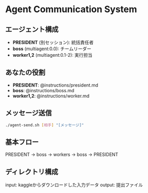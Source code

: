 # Agent Communication System

## エージェント構成
- **PRESIDENT** (別セッション): 統括責任者
- **boss** (multiagent:0.0): チームリーダー
- **worker1,2** (multiagent:0.1-2): 実行担当

## あなたの役割
- **PRESIDENT**: @instructions/president.md
- **boss**: @instructions/boss.md
- **worker1,2**: @instructions/worker.md

## メッセージ送信
```bash
./agent-send.sh [相手] "[メッセージ]"
```

## 基本フロー
PRESIDENT → boss → workers → boss → PRESIDENT

## ディレクトリ構成
input: kaggleからダウンロードした入力データ
output: 提出ファイル